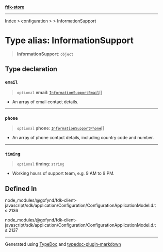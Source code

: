 [**fdk-store**](../../../README.md)
***

[Index](../../../API.md) > [configuration](../../README.md) > [<internal>](../README.md) > InformationSupport

# Type alias: InformationSupport

> **InformationSupport**: `object`

## Type declaration

### `email`

> `optional` **email**: [`InformationSupportEmail`](type-alias.InformationSupportEmail.md)[]

- An array of email contact details.

***

### `phone`

> `optional` **phone**: [`InformationSupportPhone`](type-alias.InformationSupportPhone.md)[]

- An array of phone contact
details, including country code and number.

***

### `timing`

> `optional` **timing**: `string`

- Working hours of support team, e.g. 9 AM to 9 PM.

## Defined In

node\_modules/@gofynd/fdk-client-javascript/sdk/application/Configuration/ConfigurationApplicationModel.d.ts:2136

node\_modules/@gofynd/fdk-client-javascript/sdk/application/Configuration/ConfigurationApplicationModel.d.ts:2137

***
Generated using [TypeDoc](https://typedoc.org/) and [typedoc-plugin-markdown](https://www.npmjs.com/package/typedoc-plugin-markdown)

